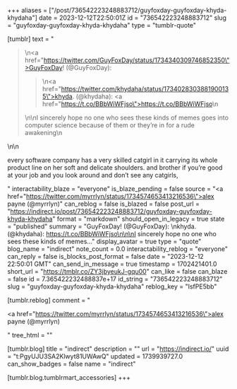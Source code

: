 +++
aliases = ["/post/736542223248883712/guyfoxday-guyfoxday-khyda-khydaha"]
date = 2023-12-12T22:50:01Z
id = "736542223248883712"
slug = "guyfoxday-guyfoxday-khyda-khydaha"
type = "tumblr-quote"

[tumblr]
text = "<blockquote><p>\n<a href=\"https://twitter.com/GuyFoxDay/status/1734340309746852350\">GuyFoxDay! (@GuyFoxDay)</a>: </p><blockquote><p>\n<a href=\"https://twitter.com/khydaha/status/1734028303881900135\">khyda. (@khydaha)</a>: <a href=\"https://t.co/BBbWiWFjso\">https://t.co/BBbWiWFjso</a>\n</p></blockquote>\n\nI sincerely hope no one who sees these kinds of memes goes into computer science because of them or they&rsquo;re in for a rude awakening\n</blockquote>\n\n<p>every software company has a very skilled catgirl in it carrying its whole product line on her soft and delicate shoulders. and brother if you’re good at your job and you look around and don’t see any catgirls,</p>"
interactability_blaze = "everyone"
is_blaze_pending = false
source = "<a href=\"https://twitter.com/myrrlyn/status/1734574653413216536\">alex payne (@myrrlyn)</a>"
can_reblog = false
is_blazed = false
post_url = "https://indirect.io/post/736542223248883712/guyfoxday-guyfoxday-khyda-khydaha"
format = "markdown"
should_open_in_legacy = true
state = "published"
summary = "GuyFoxDay! (@GuyFoxDay):  \nkhyda. (@khydaha): https://t.co/BBbWiWFjso\n\n\nI sincerely hope no one who sees these kinds of memes..."
display_avatar = true
type = "quote"
blog_name = "indirect"
note_count = 0.0
interactability_reblog = "everyone"
can_reply = false
is_blocks_post_format = false
date = "2023-12-12 22:50:01 GMT"
can_send_in_message = true
timestamp = 1702421401.0
short_url = "https://tmblr.co/ZY3jbyeukJ-gqu00"
can_like = false
can_blaze = false
id = 7.365422232488837e+17
id_string = "736542223248883712"
slug = "guyfoxday-guyfoxday-khyda-khydaha"
reblog_key = "IsfPE5bb"

[tumblr.reblog]
comment = "<p><a href=\"https://twitter.com/myrrlyn/status/1734574653413216536\">alex payne (@myrrlyn)</a></p>"
tree_html = ""

[tumblr.blog]
title = "indirect"
description = ""
url = "https://indirect.io/"
uuid = "t:PgyUJU3SA2Klwyt81UWAwQ"
updated = 1739939727.0
can_show_badges = false
name = "indirect"

[tumblr.blog.tumblrmart_accessories]
+++
